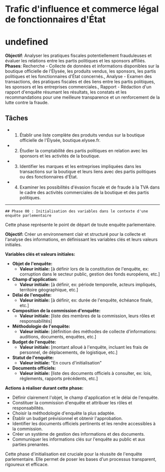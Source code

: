 
# Trafic d'influence et commerce légal de fonctionnaires d'État
# undefined
**Objectif**: Analyser les pratiques fiscales potentiellement frauduleuses et évaluer les relations entre les partis politiques et les sponsors affiliés.
**Phases**: Recherche - Collecte de données et informations disponibles sur la boutique officielle de l'Élysée, les produits vendus, les sponsors, les partis politiques et les fonctionnaires d'État concernés., Analyse - Examen des transactions, des pratiques fiscales et des liens entre les partis politiques, les sponsors et les entreprises commerciales., Rapport - Rédaction d'un rapport d'enquête résumant les résultats, les constats et les recommandations pour une meilleure transparence et un renforcement de la lutte contre la fraude.

## Tâches
- 1. Établir une liste complète des produits vendus sur la boutique officielle de l'Élysée, boutique.elysee.fr.
- 2. Étudier la comptabilité des partis politiques en relation avec les sponsors et les activités de la boutique.
- 3. Identifier les marques et les entreprises impliquées dans les transactions sur la boutique et leurs liens avec des partis politiques ou des fonctionnaires d'État.
- 4. Examiner les possibilités d'évasion fiscale et de fraude à la TVA dans le cadre des activités commerciales de la boutique et des partis politiques.

---
    ## Phase 00 : Initialisation des variables dans le contexte d'une enquête parlementaire

Cette phase représente le point de départ de toute enquête parlementaire.  

**Objectif:**  Créer un environnement clair et structuré pour la collecte et l'analyse des informations, en définissant les variables clés et leurs valeurs initiales.

**Variables clés et valeurs initiales:**

* **Objet de l'enquête:** 
    * **Valeur initiale:**  [à définir lors de la constitution de l'enquête, ex: corruption dans le secteur public, gestion des fonds européens, etc.]
* **Champ d'application:**  
    * **Valeur initiale:** [à définir, ex: période temporelle, acteurs impliqués, territoire géographique, etc.]
* **Délai de l'enquête:**
    * **Valeur initiale:** [à définir, ex: durée de l'enquête, échéance finale, etc.]
* **Composition de la commission d'enquête:**
    * **Valeur initiale:** [liste des membres de la commission, leurs rôles et responsabilités]
* **Méthodologie de l'enquête:**
    * **Valeur initiale:** [définition des méthodes de collecte d'informations: auditions, documents, enquêtes, etc.]
* **Budget de l'enquête:**
    * **Valeur initiale:** [montant alloué à l'enquête, incluant les frais de personnel, de déplacements, de logistique, etc.]
* **Statut de l'enquête:**
    * **Valeur initiale:** "En cours d'initialisation"
* **Documents officiels:**
    * **Valeur initiale:** [liste des documents officiels à consulter, ex: lois, règlements, rapports précédents, etc.]

**Actions à réaliser durant cette phase:**

* Définir clairement l'objet, le champ d'application et le délai de l'enquête.
* Constituer la commission d'enquête et attribuer les rôles et responsabilités.
* Choisir la méthodologie d'enquête la plus adaptée.
* Établir un budget prévisionnel et obtenir l'approbation.
* Identifier les documents officiels pertinents et les rendre accessibles à la commission.
* Créer un système de gestion des informations et des documents.
* Communiquer les informations clés sur l'enquête au public et aux parties prenantes.


Cette phase d'initialisation est cruciale pour la réussite de l'enquête parlementaire. Elle permet de poser les bases d'un processus transparent, rigoureux et efficace.


